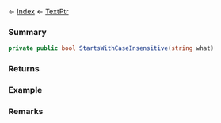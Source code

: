 ← [Index](Api-Index) ← [TextPtr](VRage.Game.ModAPI.Ingame.Utilities.TextPtr)

### Summary

```csharp
private public bool StartsWithCaseInsensitive(string what)
```

### Returns

### Example

### Remarks

